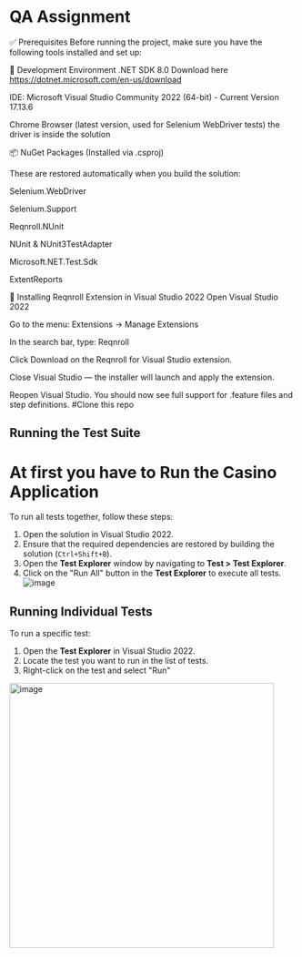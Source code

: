 # QA Assignment
✅ Prerequisites
Before running the project, make sure you have the following tools installed and set up:

🧰 Development Environment
.NET SDK 8.0
Download here
https://dotnet.microsoft.com/en-us/download

IDE:
Microsoft Visual Studio Community 2022 (64-bit) - Current Version 17.13.6

Chrome Browser (latest version, used for Selenium WebDriver tests) the driver is inside the solution


📦 NuGet Packages (Installed via .csproj)

These are restored automatically when you build the solution:

Selenium.WebDriver

Selenium.Support

Reqnroll.NUnit

NUnit & NUnit3TestAdapter

Microsoft.NET.Test.Sdk

ExtentReports

🔧 Installing Reqnroll Extension in Visual Studio 2022
Open Visual Studio 2022

Go to the menu:
Extensions → Manage Extensions

In the search bar, type:
Reqnroll

Click Download on the Reqnroll for Visual Studio extension.

Close Visual Studio — the installer will launch and apply the extension.

Reopen Visual Studio. You should now see full support for .feature files and step definitions.
#Clone this repo
## Running the Test Suite
# At first you have to Run the Casino Application
To run all tests together, follow these steps:

1. Open the solution in Visual Studio 2022.
2. Ensure that the required dependencies are restored by building the solution (`Ctrl+Shift+B`).
3. Open the __Test Explorer__ window by navigating to __Test > Test Explorer__.
4. Click on the "Run All" button in the __Test Explorer__ to execute all tests.
![image](https://github.com/user-attachments/assets/a2b3b90a-ca88-4693-b18a-459c5fa6a93b)


## Running Individual Tests

To run a specific test:

1. Open the __Test Explorer__ in Visual Studio 2022.
2. Locate the test you want to run in the list of tests.
3. Right-click on the test and select "Run"
<img width="465" alt="image" src="https://github.com/user-attachments/assets/4e3f63ea-0f58-459a-b82a-73f06f6ac4fb" />

